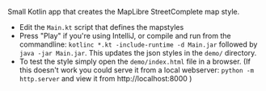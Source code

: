 Small Kotlin app that creates the MapLibre StreetComplete map style.

* Edit the `Main.kt` script that defines the mapstyles
* Press "Play" if you're using IntelliJ, or compile and run from the commandline: `kotlinc *.kt -include-runtime -d Main.jar` followed by `java -jar Main.jar`. This updates the json styles in the `demo/` directory.
* To test the style simply open the `demo/index.html` file in a browser. (If this doesn't work you could serve it from a local webserver: `python -m http.server` and view it from http://localhost:8000 )
